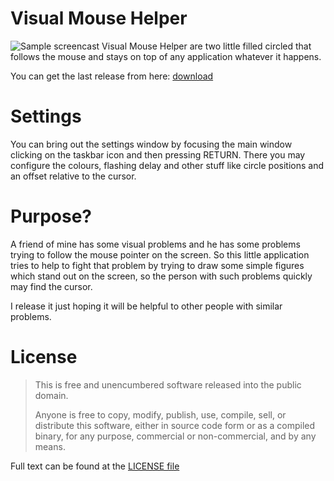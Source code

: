 Visual Mouse Helper
===================

![Sample screencast][gif]
Visual Mouse Helper are two little filled circled that follows the mouse and stays on top
of any application whatever it happens.

You can get the last release from here: [download][bin]

Settings
========

You can bring out the settings window by focusing the main window clicking on the taskbar icon and
then pressing RETURN. There you may configure the colours, flashing delay and other stuff like
circle positions and an offset relative to the cursor.

Purpose?
========

A friend of mine has some visual problems and he has some problems trying to follow the 
mouse pointer on the screen. So this little application tries to help to fight that problem
by trying to draw some simple figures which stand out on the screen, so the person with
such problems quickly may find the cursor.

I release it just hoping it will be helpful to other people with similar problems.

License
=======

> This is free and unencumbered software released into the public domain.
> 
> Anyone is free to copy, modify, publish, use, compile, sell, or
> distribute this software, either in source code form or as a compiled
> binary, for any purpose, commercial or non-commercial, and by any
> means.

Full text can be found at the [LICENSE file](https://raw.githubusercontent.com/SanchezSobrino/Visual-Mouse-Helper/master/LICENSE)

[gif]: https://raw.githubusercontent.com/SanchezSobrino/Visual-Mouse-Helper/master/sample.gif "Sample screencast"
[bin]: https://raw.githubusercontent.com/SanchezSobrino/Visual-Mouse-Helper/master/VMH_Release.zip
